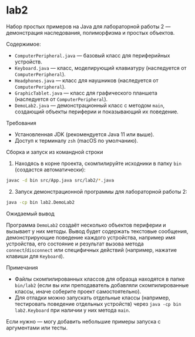 # lab2

Набор простых примеров на Java для лабораторной работы 2 — демонстрация наследования, полиморфизма и простых объектов.

Содержимое:

- `ComputerPeripheral.java` — базовый класс для периферийных устройств.
- `Keyboard.java` — класс, моделирующий клавиатуру (наследуется от `ComputerPeripheral`).
- `Headphones.java` — класс для наушников (наследуется от `ComputerPeripheral`).
- `GraphicTablet.java` — класс для графического планшета (наследуется от `ComputerPeripheral`).
- `DemoLab2.java` — демонстрационный класс с методом `main`, создающий объекты периферии и показывающий их поведение.

Требования

- Установленная JDK (рекомендуется Java 11 или выше).
- Доступ к терминалу `zsh` (macOS по умолчанию).

Сборка и запуск из командной строки

1. Находясь в корне проекта, скомпилируйте исходники в папку `bin` (создастся автоматически):

```zsh
javac -d bin src/App.java src/lab2/*.java
```

2. Запуск демонстрационной программы для лабораторной работы 2:

```zsh
java -cp bin lab2.DemoLab2
```

Ожидаемый вывод

Программа `DemoLab2` создаёт несколько объектов периферии и вызывает у них методы. Вывод будет содержать текстовые сообщения, демонстрирующие поведение каждого устройства, например имя устройства, его состояние и результат вызова метода `connect`/`disconnect` или специфичных действий (например, нажатие клавиши для `Keyboard`).

Примечания

- Файлы скомпилированных классов для образца находятся в папке `bin/lab2` (если вы или преподаватель добавляли скомпилированные классы, иначе соберите проект самостоятельно).
- Для отладки можно запускать отдельные классы (например, тестировать поведение отдельных устройств) через `java -cp bin lab2.Keyboard` при наличии у них метода `main`.

Если нужно — могу добавить небольшие примеры запуска с аргументами или тесты.
